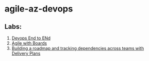 # agile-az-devops

## Labs:
1. [Devops End to ENd ](https://azuredevopslabs.com/labs/azuredevops/EndtoEnd/)
2. [Agile with Boards](https://azuredevopslabs.com/labs/azuredevops/agile/)
3. [Building a roadmap and tracking dependencies across teams with Delivery Plans](https://azuredevopslabs.com/labs/azuredevops/deliveryplans/)
